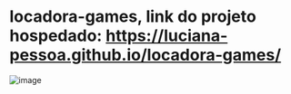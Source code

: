# locadora-games, link do projeto hospedado: https://luciana-pessoa.github.io/locadora-games/
![image](https://github.com/user-attachments/assets/5a7cf919-eef4-40be-92cb-b8c018bb10be)
